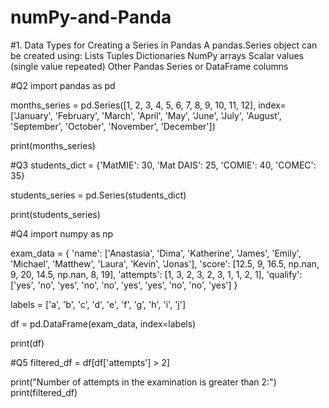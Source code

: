 # numPy-and-Panda
#1. Data Types for Creating a Series in Pandas
A pandas.Series object can be created using:
Lists
Tuples
Dictionaries
NumPy arrays
Scalar values (single value repeated)
Other Pandas Series or DataFrame columns



#Q2
import pandas as pd

months_series = pd.Series([1, 2, 3, 4, 5, 6, 7, 8, 9, 10, 11, 12],
                          index=['January', 'February', 'March', 'April', 'May', 'June', 'July', 
                                 'August', 'September', 'October', 'November', 'December'])

print(months_series)



#Q3
students_dict = {'MatMIE': 30, 'Mat DAIS': 25, 'COMIE': 40, 'COMEC': 35}

students_series = pd.Series(students_dict)

print(students_series)



#Q4
import numpy as np

exam_data = {
    'name': ['Anastasia', 'Dima', 'Katherine', 'James', 'Emily', 'Michael', 'Matthew', 'Laura', 'Kevin', 'Jonas'],
    'score': [12.5, 9, 16.5, np.nan, 9, 20, 14.5, np.nan, 8, 19],
    'attempts': [1, 3, 2, 3, 2, 3, 1, 1, 2, 1],
    'qualify': ['yes', 'no', 'yes', 'no', 'no', 'yes', 'yes', 'no', 'no', 'yes']
}

labels = ['a', 'b', 'c', 'd', 'e', 'f', 'g', 'h', 'i', 'j']

df = pd.DataFrame(exam_data, index=labels)

print(df)


                
#Q5
filtered_df = df[df['attempts'] > 2]

print("Number of attempts in the examination is greater than 2:")
print(filtered_df)
